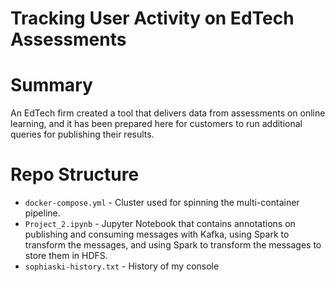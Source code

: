# Tracking User Activity on EdTech Assessments

# Summary

An EdTech firm created a tool that delivers data from assessments on online learning, and it has been prepared here for customers to run additional queries for publishing their results.

# Repo Structure

- `docker-compose.yml` - Cluster used for spinning the multi-container pipeline.
- `Project_2.ipynb` - Jupyter Notebook that contains annotations on publishing and consuming messages with Kafka, using Spark to transform the messages, and using Spark to transform the messages to store them in HDFS.
- `sophiaski-history.txt` -  History of my console



